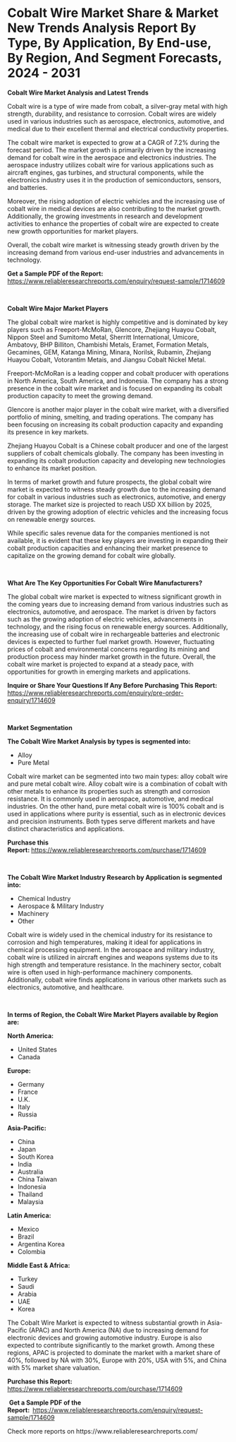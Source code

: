 <p><h1>Cobalt Wire Market Share & Market New Trends Analysis Report By Type, By Application, By End-use, By Region, And Segment Forecasts, 2024 - 2031</h1></p><p><strong>Cobalt Wire Market Analysis and Latest Trends</strong></p>
<p><p>Cobalt wire is a type of wire made from cobalt, a silver-gray metal with high strength, durability, and resistance to corrosion. Cobalt wires are widely used in various industries such as aerospace, electronics, automotive, and medical due to their excellent thermal and electrical conductivity properties.</p><p>The cobalt wire market is expected to grow at a CAGR of 7.2% during the forecast period. The market growth is primarily driven by the increasing demand for cobalt wire in the aerospace and electronics industries. The aerospace industry utilizes cobalt wire for various applications such as aircraft engines, gas turbines, and structural components, while the electronics industry uses it in the production of semiconductors, sensors, and batteries.</p><p>Moreover, the rising adoption of electric vehicles and the increasing use of cobalt wire in medical devices are also contributing to the market growth. Additionally, the growing investments in research and development activities to enhance the properties of cobalt wire are expected to create new growth opportunities for market players.</p><p>Overall, the cobalt wire market is witnessing steady growth driven by the increasing demand from various end-user industries and advancements in technology.</p></p>
<p><strong>Get a Sample PDF of the Report:&nbsp;</strong> <a href="https://www.reliableresearchreports.com/enquiry/request-sample/1714609">https://www.reliableresearchreports.com/enquiry/request-sample/1714609</a></p>
<p>&nbsp;</p>
<p><strong>Cobalt Wire Major Market Players</strong></p>
<p><p>The global cobalt wire market is highly competitive and is dominated by key players such as Freeport-McMoRan, Glencore, Zhejiang Huayou Cobalt, Nippon Steel and Sumitomo Metal, Sherritt International, Umicore, Ambatovy, BHP Billiton, Chambishi Metals, Eramet, Formation Metals, Gecamines, GEM, Katanga Mining, Minara, Norilsk, Rubamin, Zhejiang Huayou Cobalt, Votorantim Metais, and Jiangsu Cobalt Nickel Metal.</p><p>Freeport-McMoRan is a leading copper and cobalt producer with operations in North America, South America, and Indonesia. The company has a strong presence in the cobalt wire market and is focused on expanding its cobalt production capacity to meet the growing demand.</p><p>Glencore is another major player in the cobalt wire market, with a diversified portfolio of mining, smelting, and trading operations. The company has been focusing on increasing its cobalt production capacity and expanding its presence in key markets.</p><p>Zhejiang Huayou Cobalt is a Chinese cobalt producer and one of the largest suppliers of cobalt chemicals globally. The company has been investing in expanding its cobalt production capacity and developing new technologies to enhance its market position.</p><p>In terms of market growth and future prospects, the global cobalt wire market is expected to witness steady growth due to the increasing demand for cobalt in various industries such as electronics, automotive, and energy storage. The market size is projected to reach USD XX billion by 2025, driven by the growing adoption of electric vehicles and the increasing focus on renewable energy sources.</p><p>While specific sales revenue data for the companies mentioned is not available, it is evident that these key players are investing in expanding their cobalt production capacities and enhancing their market presence to capitalize on the growing demand for cobalt wire globally.</p></p>
<p>&nbsp;</p>
<p><strong>What Are The Key Opportunities For Cobalt Wire Manufacturers?</strong></p>
<p><p>The global cobalt wire market is expected to witness significant growth in the coming years due to increasing demand from various industries such as electronics, automotive, and aerospace. The market is driven by factors such as the growing adoption of electric vehicles, advancements in technology, and the rising focus on renewable energy sources. Additionally, the increasing use of cobalt wire in rechargeable batteries and electronic devices is expected to further fuel market growth. However, fluctuating prices of cobalt and environmental concerns regarding its mining and production process may hinder market growth in the future. Overall, the cobalt wire market is projected to expand at a steady pace, with opportunities for growth in emerging markets and applications.</p></p>
<p><strong>Inquire or Share Your Questions If Any Before Purchasing This Report:</strong> <a href="https://www.reliableresearchreports.com/enquiry/pre-order-enquiry/1714609">https://www.reliableresearchreports.com/enquiry/pre-order-enquiry/1714609</a></p>
<p>&nbsp;</p>
<p><strong>Market Segmentation</strong></p>
<p><strong>The Cobalt Wire Market Analysis by types is segmented into:</strong></p>
<p><ul><li>Alloy</li><li>Pure Metal</li></ul></p>
<p><p>Cobalt wire market can be segmented into two main types: alloy cobalt wire and pure metal cobalt wire. Alloy cobalt wire is a combination of cobalt with other metals to enhance its properties such as strength and corrosion resistance. It is commonly used in aerospace, automotive, and medical industries. On the other hand, pure metal cobalt wire is 100% cobalt and is used in applications where purity is essential, such as in electronic devices and precision instruments. Both types serve different markets and have distinct characteristics and applications.</p></p>
<p><strong>Purchase this Report:&nbsp;</strong><a href="https://www.reliableresearchreports.com/purchase/1714609">https://www.reliableresearchreports.com/purchase/1714609</a></p>
<p>&nbsp;</p>
<p><strong>The Cobalt Wire Market Industry Research by Application is segmented into:</strong></p>
<p><ul><li>Chemical Industry</li><li>Aerospace & Military Industry</li><li>Machinery</li><li>Other</li></ul></p>
<p><p>Cobalt wire is widely used in the chemical industry for its resistance to corrosion and high temperatures, making it ideal for applications in chemical processing equipment. In the aerospace and military industry, cobalt wire is utilized in aircraft engines and weapons systems due to its high strength and temperature resistance. In the machinery sector, cobalt wire is often used in high-performance machinery components. Additionally, cobalt wire finds applications in various other markets such as electronics, automotive, and healthcare.</p></p>
<p>&nbsp;</p>
<p><strong>In terms of Region, the Cobalt Wire Market Players available by Region are:</strong></p>
<p>
    <p> <strong> North America: </strong>
        <ul>
            <li>United States</li>
            <li>Canada</li>
        </ul>
        </p> 
    <p> <strong> Europe: </strong>
        <ul>
            <li>Germany</li>
            <li>France</li>
            <li>U.K.</li>
            <li>Italy</li>
            <li>Russia</li>
        </ul>
        </p> 
    <p> <strong> Asia-Pacific: </strong>
        <ul>
            <li>China</li>
            <li>Japan</li>
            <li>South Korea</li>
            <li>India</li>
            <li>Australia</li>
            <li>China Taiwan</li>
            <li>Indonesia</li>
            <li>Thailand</li>
            <li>Malaysia</li>
        </ul>
        </p> 
    <p> <strong> Latin America: </strong>
        <ul>
            <li>Mexico</li>
            <li>Brazil</li>
            <li>Argentina Korea</li>
            <li>Colombia</li>
        </ul>
        </p> 
    <p> <strong> Middle East & Africa: </strong>
        <ul>
            <li>Turkey</li>
            <li>Saudi</li>
            <li>Arabia</li>
            <li>UAE</li>
            <li>Korea</li>
        </ul>
    </p>
    </p>
<p><p>The Cobalt Wire Market is expected to witness substantial growth in Asia-Pacific (APAC) and North America (NA) due to increasing demand for electronic devices and growing automotive industry. Europe is also expected to contribute significantly to the market growth. Among these regions, APAC is projected to dominate the market with a market share of 40%, followed by NA with 30%, Europe with 20%, USA with 5%, and China with 5% market share valuation.</p></p>
<p><strong>Purchase this Report: </strong><a href="https://www.reliableresearchreports.com/purchase/1714609">https://www.reliableresearchreports.com/purchase/1714609</a></p>
<p>&nbsp;<strong>Get a Sample PDF of the Report:&nbsp;&nbsp;</strong><a href="https://www.reliableresearchreports.com/enquiry/request-sample/1714609">https://www.reliableresearchreports.com/enquiry/request-sample/1714609</a></p>
<p><strong></strong></p>
<p>Check more reports on https://www.reliableresearchreports.com/</p>